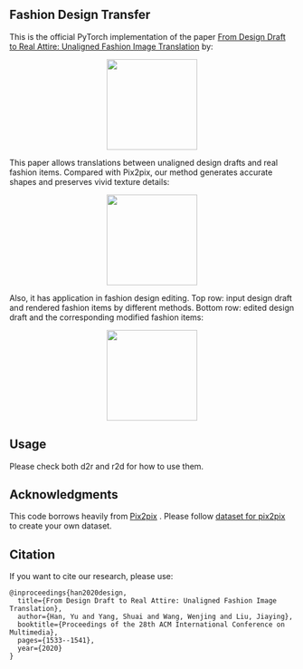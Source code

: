 ## Fashion Design Transfer

This is the official PyTorch implementation of the paper [From Design Draft to Real Attire: Unaligned Fashion Image Translation](https://victoriahy.github.io/MM2020/) by: 

<div align="center">
<img src="https://github.com/VictoriaHY/MM2020/blob/5633f4b26f86f3fd1bd5d99fa7ddde6e706a3c2b/pics/authors.jpg" height="160px">
</div>

This paper allows translations between unaligned design drafts and real fashion items. Compared with Pix2pix, our method generates accurate shapes and preserves vivid texture details:

<div align="center">
<img src="https://github.com/VictoriaHY/MM2020/blob/5633f4b26f86f3fd1bd5d99fa7ddde6e706a3c2b/pics/teaser1.jpg" height="160px">
</div>

Also, it has application in fashion design editing. Top row: input design draft and rendered fashion items by different methods. Bottom row: edited design draft and the corresponding modified fashion items:

<div align="center">
<img src="https://github.com/VictoriaHY/MM2020/blob/5633f4b26f86f3fd1bd5d99fa7ddde6e706a3c2b/pics/application.jpg" height="160px">
</div>

## Usage

Please check both d2r and r2d for how to use them.

## Acknowledgments

This code borrows heavily from [Pix2pix](https://github.com/junyanz/pytorch-CycleGAN-and-pix2pix) . Please follow [dataset for pix2pix](https://github.com/junyanz/pytorch-CycleGAN-and-pix2pix/blob/master/docs/tips.md) to create your own dataset.

## Citation

If you want to cite our research, please use:

```
@inproceedings{han2020design,
  title={From Design Draft to Real Attire: Unaligned Fashion Image Translation},
  author={Han, Yu and Yang, Shuai and Wang, Wenjing and Liu, Jiaying},
  booktitle={Proceedings of the 28th ACM International Conference on Multimedia},
  pages={1533--1541},
  year={2020}
}
```

